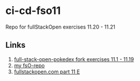 # ci-cd-fso11

Repo for fullStackOpen exercises 11.20 - 11.21

## Links
1. [full-stack-open-pokedex fork exercises 11.1 - 11.19](https://github.com/lnxbusdrvr/full-stack-open-pokedex)
1. [my fsO-repo](https://github.com/lnxbusdrvr/fullStackOpen)
1. [fullstackopen.com part 11 E](https://fullstackopen.com/en/part11/expanding_further)


